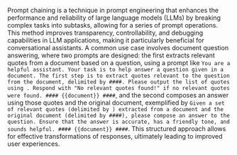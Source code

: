 Prompt chaining is a technique in prompt engineering that enhances the performance and reliability of large language models (LLMs) by breaking complex tasks into subtasks, allowing for a series of prompt operations. This method improves transparency, controllability, and debugging capabilities in LLM applications, making it particularly beneficial for conversational assistants. A common use case involves document question answering, where two prompts are designed: the first extracts relevant quotes from a document based on a question, using a prompt like ```You are a helpful assistant. Your task is to help answer a question given in a document. The first step is to extract quotes relevant to the question from the document, delimited by ####. Please output the list of quotes using . Respond with "No relevant quotes found!" if no relevant quotes were found. #### {{document}} ####```, and the second composes an answer using those quotes and the original document, exemplified by ```Given a set of relevant quotes (delimited by ) extracted from a document and the original document (delimited by ####), please compose an answer to the question. Ensure that the answer is accurate, has a friendly tone, and sounds helpful. #### {{document}} ####```. This structured approach allows for effective transformations of responses, ultimately leading to improved user experiences.